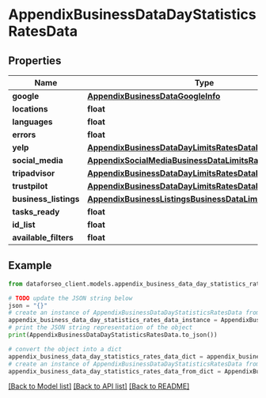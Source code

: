 # AppendixBusinessDataDayStatisticsRatesData


## Properties

Name | Type | Description | Notes
------------ | ------------- | ------------- | -------------
**google** | [**AppendixBusinessDataGoogleInfo**](AppendixBusinessDataGoogleInfo.md) |  | [optional] 
**locations** | **float** |  | [optional] 
**languages** | **float** |  | [optional] 
**errors** | **float** |  | [optional] 
**yelp** | [**AppendixBusinessDataDayLimitsRatesDataInfo**](AppendixBusinessDataDayLimitsRatesDataInfo.md) |  | [optional] 
**social_media** | [**AppendixSocialMediaBusinessDataLimitsRatesDataInfo**](AppendixSocialMediaBusinessDataLimitsRatesDataInfo.md) |  | [optional] 
**tripadvisor** | [**AppendixBusinessDataDayLimitsRatesDataInfo**](AppendixBusinessDataDayLimitsRatesDataInfo.md) |  | [optional] 
**trustpilot** | [**AppendixBusinessDataDayLimitsRatesDataInfo**](AppendixBusinessDataDayLimitsRatesDataInfo.md) |  | [optional] 
**business_listings** | [**AppendixBusinessListingsBusinessDataLimitsRatesDataInfo**](AppendixBusinessListingsBusinessDataLimitsRatesDataInfo.md) |  | [optional] 
**tasks_ready** | **float** |  | [optional] 
**id_list** | **float** |  | [optional] 
**available_filters** | **float** |  | [optional] 

## Example

```python
from dataforseo_client.models.appendix_business_data_day_statistics_rates_data import AppendixBusinessDataDayStatisticsRatesData

# TODO update the JSON string below
json = "{}"
# create an instance of AppendixBusinessDataDayStatisticsRatesData from a JSON string
appendix_business_data_day_statistics_rates_data_instance = AppendixBusinessDataDayStatisticsRatesData.from_json(json)
# print the JSON string representation of the object
print(AppendixBusinessDataDayStatisticsRatesData.to_json())

# convert the object into a dict
appendix_business_data_day_statistics_rates_data_dict = appendix_business_data_day_statistics_rates_data_instance.to_dict()
# create an instance of AppendixBusinessDataDayStatisticsRatesData from a dict
appendix_business_data_day_statistics_rates_data_from_dict = AppendixBusinessDataDayStatisticsRatesData.from_dict(appendix_business_data_day_statistics_rates_data_dict)
```
[[Back to Model list]](../README.md#documentation-for-models) [[Back to API list]](../README.md#documentation-for-api-endpoints) [[Back to README]](../README.md)


